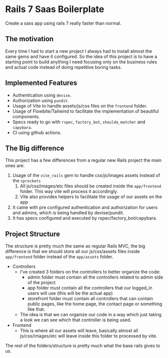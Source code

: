 # Rails 7 Saas Boilerplate
Create a sass app using rails 7 really faster than normal.

## The motivation
Every time I had to start a new project I always had to install almost the same gems and have it configured. So the idea of this project is to have a starting point to build anything I need focusing only on the business rules and actual code instead of doing repetitive boring tasks.

## Implemented Features
- Authentication using `devise`.
- Authorization using `pundit`.
- Usage of Vite to handle assets/js/css files on the `frontend` folder.
- Usage of Flowbite/Tailwind to facilitate the implementation of beautiful components.
- Specs ready to go with `rspec`, `factory_bot`, `shoulda_matcher` and `capybara`.
- CI using github actions.

## The Big difference
This project has a few differences from a regular new Rails project the main ones are:

1. Usage of the `vite_rails` gem to handle css/js/images assets instead of the `sprockets`
   1. All js/css/images/etc files should be created inside the `app/frontend` folder. This way vite will process it accordingly.
   2. Vite also provides helpers to facilitate the usage of our assets on the app
2. It came with pre configured authentication and authorization for users and admins, which is being handled by devise/pundit.
3. It has specs configured and executed by rspec/factory_bot/capybara.

## Project Structure
The structure is pretty much the same as regular Rails MVC, the big difference is that we should store all our js/css/assets files inside `app/frontend` folder instead of the `app/assets` folder.

- Controllers
  - I've created 3 folders on the controllers to better organize the code:
    - admin folder must contain all the controllers related to admin side of the project
    - app folder must contain all the controllers that our logged_in users will use (this will be the actual app)
    - storefront folder must contain all controllers that can contain public pages, like the home page, the contact page or something like that.
  - The idea is that we can organize our code in a way which just taking a look we can see which that controller is being used.
- Frontend
  - This is where all our assets will leave, basically almost all js/css/images/etc will leave inside this folder to processed by vite.

The rest of the folders/structure is pretty much what the base rails gives to us.

